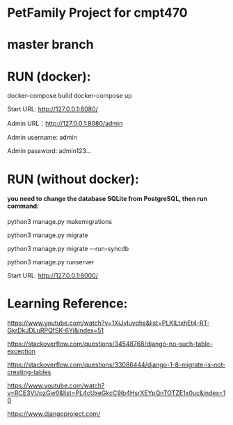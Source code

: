 # PetFamily Project for cmpt470

# master branch
# RUN (docker):

docker-compose build
docker-compose up

Start URL: http://127.0.0.1:8080/


Admin URL：http://127.0.0.1:8080/admin

Admin username: admin

Admin password: admin123...



# RUN (without docker): 

#### you need to change the database SQLite from PostgreSQL, then run command:

python3 manage.py makemigrations

python3 manage.py migrate

python3 manage.py migrate --run-syncdb

python3 manage.py runserver

Start URL: http://127.0.0.1:8000/

# Learning Reference:

https://www.youtube.com/watch?v=1XiJvIuvqhs&list=PLKILtxhEt4-RT-GkrDkJDLuRPQfSK-6Yi&index=51

https://stackoverflow.com/questions/34548768/django-no-such-table-exception

https://stackoverflow.com/questions/33086444/django-1-8-migrate-is-not-creating-tables

https://www.youtube.com/watch?v=RCE3VUpzGw0&list=PL4cUxeGkcC9ib4HsrXEYpQnTOTZE1x0uc&index=10

https://www.djangoproject.com/

